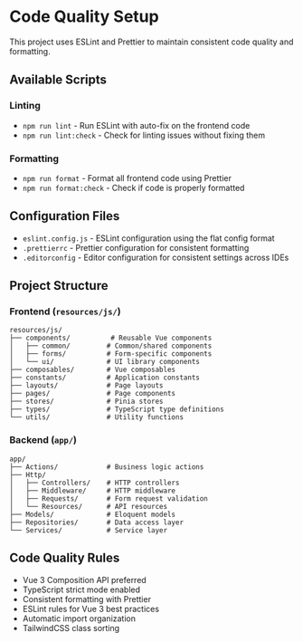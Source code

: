 # Code Quality Setup

This project uses ESLint and Prettier to maintain consistent code quality and formatting.

## Available Scripts

### Linting

- `npm run lint` - Run ESLint with auto-fix on the frontend code
- `npm run lint:check` - Check for linting issues without fixing them

### Formatting

- `npm run format` - Format all frontend code using Prettier
- `npm run format:check` - Check if code is properly formatted

## Configuration Files

- `eslint.config.js` - ESLint configuration using the flat config format
- `.prettierrc` - Prettier configuration for consistent formatting
- `.editorconfig` - Editor configuration for consistent settings across IDEs

## Project Structure

### Frontend (`resources/js/`)

```
resources/js/
├── components/          # Reusable Vue components
│   ├── common/         # Common/shared components
│   ├── forms/          # Form-specific components
│   └── ui/             # UI library components
├── composables/        # Vue composables
├── constants/          # Application constants
├── layouts/            # Page layouts
├── pages/              # Page components
├── stores/             # Pinia stores
├── types/              # TypeScript type definitions
└── utils/              # Utility functions
```

### Backend (`app/`)

```
app/
├── Actions/            # Business logic actions
├── Http/
│   ├── Controllers/    # HTTP controllers
│   ├── Middleware/     # HTTP middleware
│   ├── Requests/       # Form request validation
│   └── Resources/      # API resources
├── Models/             # Eloquent models
├── Repositories/       # Data access layer
└── Services/           # Service layer
```

## Code Quality Rules

- Vue 3 Composition API preferred
- TypeScript strict mode enabled
- Consistent formatting with Prettier
- ESLint rules for Vue 3 best practices
- Automatic import organization
- TailwindCSS class sorting

